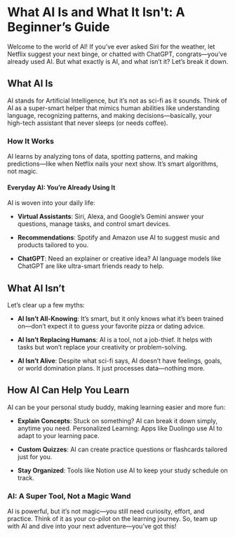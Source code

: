 # What AI Is and What It Isn't: A Beginner’s Guide

Welcome to the world of AI! If you’ve ever asked Siri for the weather, let Netflix suggest your next binge, or chatted with ChatGPT, congrats—you’ve already used AI. But what exactly is AI, and what isn’t it? Let’s break it down.

## What AI Is

AI stands for Artificial Intelligence, but it’s not as sci-fi as it sounds. Think of AI as a super-smart helper that mimics human abilities like understanding language, recognizing patterns, and making decisions—basically, your high-tech assistant that never sleeps (or needs coffee).

### How It Works

AI learns by analyzing tons of data, spotting patterns, and making predictions—like when Netflix nails your next show. It’s smart algorithms, not magic.

#### Everyday AI: You’re Already Using It

AI is woven into your daily life:

* **Virtual Assistants**: Siri, Alexa, and Google’s Gemini answer your questions, manage tasks, and control smart devices.

* **Recommendations**: Spotify and Amazon use AI to suggest music and products tailored to you.

* **ChatGPT**: Need an explainer or creative idea? AI language models like ChatGPT are like ultra-smart friends ready to help.

## What AI Isn’t

Let’s clear up a few myths:

* **AI Isn’t All-Knowing**: It’s smart, but it only knows what it’s been trained on—don’t expect it to guess your favorite pizza or dating advice.

* **AI Isn’t Replacing Humans**: AI is a tool, not a job-thief. It helps with tasks but won’t replace your creativity or problem-solving.

* **AI Isn’t Alive**: Despite what sci-fi says, AI doesn’t have feelings, goals, or world domination plans. It just processes data—nothing more.

## How AI Can Help You Learn

AI can be your personal study buddy, making learning easier and more fun:

* **Explain Concepts**: Stuck on something? AI can break it down simply, anytime you need.
Personalized Learning: Apps like Duolingo use AI to adapt to your learning pace.

* **Custom Quizzes**: AI can create practice questions or flashcards tailored just for you.

* **Stay Organized**: Tools like Notion use AI to keep your study schedule on track.

### AI: A Super Tool, Not a Magic Wand

AI is powerful, but it’s not magic—you still need curiosity, effort, and practice. Think of it as your co-pilot on the learning journey. So, team up with AI and dive into your next adventure—you’ve got this!


<!-- 
Welcome to the world of Artificial Intelligence (AI)! If you’ve ever asked Siri to tell you the weather, let Netflix pick your next binge, or chatted with ChatGPT - then congratulations — you’ve already met AI. But what exactly is AI, and what isn’t it? Let’s break it down.

## What AI Is

AI stands for Artificial Intelligence, but don’t let that scare you—it’s not rocket science. Think of AI as a super-smart helper that’s designed to mimic certain human abilities, like understanding language, recognizing patterns, or making decisions. It’s kind of like a high-tech assistant, always ready to help without needing sleep (or coffee).

### How does it work? 

Well, AI learns by crunching through lots of data; basically, finding patterns in everything we do. For example, when Netflix recommends that perfect show, it’s using AI to figure out your tastes based on what you’ve watched before. It’s not magic—just smart algorithms working hard behind the scenes.

### Everyday AI: You’re Already Using It!

AI isn’t some distant, futuristic thing. It’s all around us, woven into our daily routines:

* **Virtual Assistants**: Siri, Alexa, and Google Assistant(Gemini) are your go-to AI pals. They answer your questions, manage your to-do list, and control your smart devices with just your voice.

* **Recommendation Systems**: From Spotify playing your next favorite song to Amazon pointing out things you “accidentally” buy, AI is quietly analyzing your habits and making life a little easier.

* **ChatGPT**: AI language models like ChatGPT, Bard, and Gemini explain things, answer your questions, and even help you with creative tasks. It’s kinda like chatting with a ultra-smart friend who reads a lot of books.

## What AI Isn’t: Clearing Up Misconceptions

Now that you’ve met AI, let’s debunk a few myths. AI can sometimes seem mysterious, so it’s important to know what it isn’t.

* **AI Isn’t “All-Knowing”**: AI may seem clever, but it’s not omniscient. It relies on data and patterns, so it can help with many things but won’t know everything—especially anything outside its data. It’s great at facts, but it won’t guess your favorite pizza topping or how/when to ask someone on a date! You are still the master of your own ship!

* **AI Isn’t Replacing Humans**: AI is a tool, not a job-stealer. Sure, it can handle repetitive tasks or process data fast, but it doesn’t have creativity or emotions. AI won’t replace your creativity or problem-solving skills—it’s more like a supercharged assistant, there to lighten your workload.

* **AI Isn’t “Alive”**: Despite what sci-fi tells you, AI isn’t a sentient being. It doesn’t have feelings, motives, or ambitions. It simply follows instructions and learns from data—it’s a very clever machine, not a robot plotting world domination.

## How to Use AI to Learn: Your New Study Buddy

So, how can AI help you learn new things? Whether you’re diving into history, coding, or even cooking, AI is like having a personal tutor who never gets tired. Here’s how to make the most of it:

* **Ask AI to Explain Stuff**: Struggling with a tricky concept? AI can break it down in a clear, simple way. Think of it as having access to endless, on-demand explanations at your fingertips.

* **Get Personalized Learning**: Apps like Duolingo use AI to tailor lessons to your pace. They’re like a coach who adjusts based on how you’re doing, ensuring you’re always in the learning zone.

* **Generate Practice Questions**: Need more examples or practice problems? AI can whip up custom quizzes or flashcards anytime, giving you a fun way to practice what you’ve learned.

<!-- TODO When does a student know to quiz themselves? -->
<!-- 
* **Stay Organized**: AI-powered tools like Todoist or Notion help keep your study schedule on track. You can set goals, track progress, and let AI handle the reminders.

## AI: A Helpful Study Tool, Not a Magic Wand

Remember, AI isn’t a magic wand that instantly makes you a genius. It’s a tool, a really really really powerful tool, but you’ll still need **curiosity**, **effort**, and **practice** to get the most out of it. Think of AI as a co-pilot on your learning journey: it can guide and assist, but you’re still the one in the driver’s seat.

In short, AI is a fantastic tool for learning, helping you explore new subjects more effectively. It’s not here to replace you, but to work alongside you, making your learning journey smoother and more engaging. So go ahead—team up with AI and dive into your next adventure! You’ve got this.
 --> 
